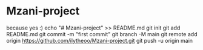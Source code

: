 # Mzani-project
because yes :)
echo "# Mzani-project" >> README.md
git init
git add README.md
git commit -m "first commit"
git branch -M main
git remote add origin https://github.com/ilytheoo/Mzani-project.git
git push -u origin main
